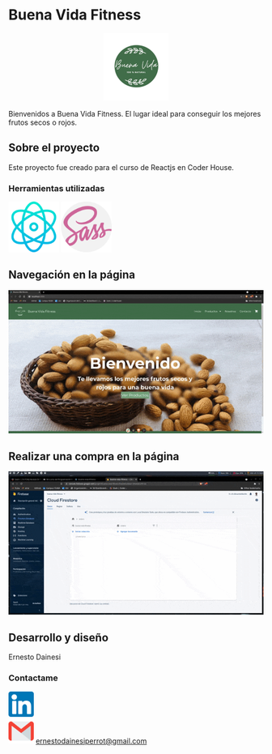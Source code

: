 # Buena Vida Fitness

<p align="center"><img src="./src/images/logo-buena-vida-circle.png" alt="logo" /></p>

Bienvenidos a Buena Vida Fitness. El lugar ideal para conseguir los mejores
frutos secos o rojos.

## Sobre el proyecto

Este proyecto fue creado para el curso de Reactjs en Coder House.

### Herramientas utilizadas

<span><img src="./reactjs-md.png" alt="react-logo" width="100" height="100" /></span>
<span><img src="./sass-md.png" alt="sass-logo" width="100" height="100"/></span>

## Navegación en la página

![gif-navegacion](./navegacion-reactjs.gif)

## Realizar una compra en la página

![gif-compra](./realizar-compra.gif)

## Desarrollo y diseño

Ernesto Dainesi

### Contactame

<a href="https://www.linkedin.com/in/ernesto-dainesi/" target="_blank"><img src="./linkedin-md.png" width="50" height="50"/></a>  
<img src="./gmail-md.png" width="50" height="50"/> ernestodainesiperrot@gmail.com
